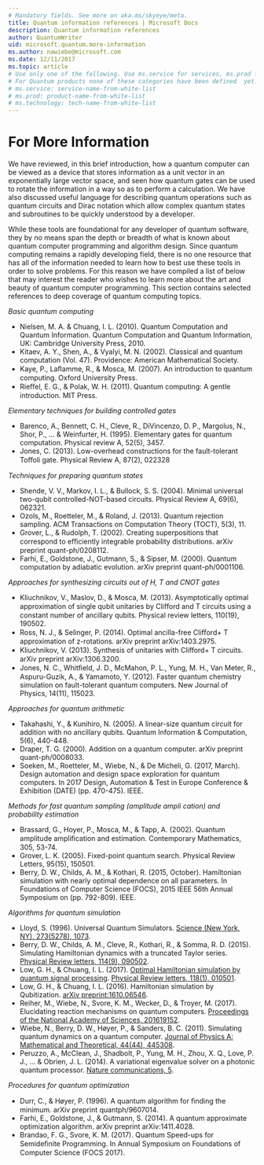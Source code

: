 ```yaml
---
# Mandatory fields. See more on aka.ms/skyeye/meta.
title: Quantum information references | Microsoft Docs 
description: Quantum information references
author: QuantumWriter
uid: microsoft.quantum.more-information
ms.author: nawiebe@microsoft.com 
ms.date: 12/11/2017
ms.topic: article
# Use only one of the following. Use ms.service for services, ms.prod for on-prem. Remove the # before the relevant field.
# For Quantum products none of these categories have been defined  yet.
# ms.service: service-name-from-white-list
# ms.prod: product-name-from-white-list
# ms.technology: tech-name-from-white-list
---
```



# For More Information
We have reviewed, in this brief introduction, how a quantum computer can be viewed as a device that stores information as a unit vector in an exponentially large vector space, and seen how quantum gates can be used to rotate the information in a way so as to perform a calculation.  We have also discussed useful language for describing quantum operations such as quantum circuits and Dirac notation which allow complex quantum states and subroutines to be quickly understood by a developer.

While these tools are foundational for any developer of quantum software, they by no means span the depth or breadth of what is known about quantum computer programming and algorithm design.  Since quantum computing remains a rapidly developing field, there is no one resource that has all of the information needed to learn how to best use these tools in order to solve problems.  For this reason we have compiled a list of below  that may interest the reader who wishes to learn more about the art and beauty of quantum computer programming.
This section contains selected references to deep coverage of quantum computing topics.

*Basic quantum computing*
+ Nielsen, M. A. & Chuang, I. L. (2010). Quantum Computation and Quantum Information. Quantum
Computation and Quantum Information, UK: Cambridge University Press, 2010.
+ Kitaev, A. Y., Shen, A., & Vyalyi, M. N. (2002). Classical and quantum computation (Vol. 47). Providence: American Mathematical Society.
+ Kaye, P., Laﬂamme, R., & Mosca, M. (2007). An introduction to quantum computing. Oxford University Press.
+ Rieﬀel, E. G., & Polak, W. H. (2011). Quantum computing: A gentle introduction. MIT Press.

*Elementary techniques for building controlled gates*
+ Barenco, A., Bennett, C. H., Cleve, R., DiVincenzo, D. P., Margolus, N., Shor, P., ... & Weinfurter, H. (1995). Elementary gates for quantum computation. Physical review A, 52(5), 3457.
+ Jones, C. (2013). Low-overhead constructions for the fault-tolerant Toﬀoli gate. Physical Review A, 87(2), 022328

*Techniques for preparing quantum states*
+ Shende, V. V., Markov, I. L., & Bullock, S. S. (2004). Minimal universal two-qubit controlled-NOT-based circuits. Physical Review A, 69(6), 062321.
+ Ozols, M., Roetteler, M., & Roland, J. (2013). Quantum rejection sampling. ACM Transactions on Computation Theory (TOCT), 5(3), 11.
+ Grover, L., & Rudolph, T. (2002). Creating superpositions that correspond to eﬃciently integrable probability distributions. arXiv preprint quant-ph/0208112.
+ Farhi, E., Goldstone, J., Gutmann, S., & Sipser, M. (2000). Quantum computation by adiabatic evolution. arXiv preprint quant-ph/0001106.

*Approaches for synthesizing circuits out of H, T and CNOT gates*
+ Kliuchnikov, V., Maslov, D., & Mosca, M. (2013). Asymptotically optimal approximation of single qubit unitaries by Cliﬀord and T circuits using a constant number of ancillary qubits. Physical review letters, 110(19), 190502.
+ Ross, N. J., & Selinger, P. (2014). Optimal ancilla-free Cliﬀord+ T approximation of z-rotations. arXiv preprint arXiv:1403.2975.
+ Kliuchnikov, V. (2013). Synthesis of unitaries with Cliﬀord+ T circuits. arXiv preprint arXiv:1306.3200.
+ Jones, N. C., Whitﬁeld, J. D., McMahon, P. L., Yung, M. H., Van Meter, R., Aspuru-Guzik, A., & Yamamoto, Y. (2012). Faster quantum chemistry simulation on fault-tolerant quantum computers. New Journal of Physics, 14(11), 115023.

*Approaches for quantum arithmetic*
+ Takahashi, Y., & Kunihiro, N. (2005). A linear-size quantum circuit for addition with no ancillary qubits. Quantum Information & Computation, 5(6), 440-448.
+ Draper, T. G. (2000). Addition on a quantum computer. arXiv preprint quant-ph/0008033.
+ Soeken, M., Roetteler, M., Wiebe, N., & De Micheli, G. (2017, March). Design automation and design space exploration for quantum computers. In 2017 Design, Automation & Test in Europe Conference & Exhibition (DATE) (pp. 470-475). IEEE.

*Methods for fast quantum sampling (amplitude ampli 
cation) and probability estimation*
+ Brassard, G., Hoyer, P., Mosca, M., & Tapp, A. (2002). Quantum amplitude ampliﬁcation and estimation. Contemporary Mathematics, 305, 53-74.
+ Grover, L. K. (2005). Fixed-point quantum search. Physical Review Letters, 95(15), 150501.
+ Berry, D. W., Childs, A. M., & Kothari, R. (2015, October). Hamiltonian simulation with nearly optimal dependence on all parameters. In Foundations of Computer Science (FOCS), 2015 IEEE 56th Annual Symposium on (pp. 792-809). IEEE.

*Algorithms for quantum simulation*
+ Lloyd, S. (1996). Universal Quantum Simulators. [Science (New York, NY), 273(5278), 1073](http://doi.org/10.1126/science.273.5278.1073).
+ Berry, D. W., Childs, A. M., Cleve, R., Kothari, R., & Somma, R. D. (2015). Simulating Hamiltonian dynamics with a truncated Taylor series. [Physical Review letters, 114(9), 090502](http://doi.org/10.1103/PhysRevLett.114.090502).
+ Low, G. H., & Chuang, I. L. (2017). [Optimal Hamiltonian simulation by quantum signal processing](https://arxiv.org/abs/1606.02685). [Physical Review letters, 118(1), 010501](http://doi.org/10.1103/PhysRevLett.118.010501).
+ Low, G. H., & Chuang, I. L. (2016). Hamiltonian simulation by Qubitization. [arXiv preprint:1610.06546](https://arxiv.org/abs/1610.06546).
+ Reiher, M., Wiebe, N., Svore, K. M., Wecker, D., & Troyer, M. (2017). Elucidating reaction mechanisms on quantum computers. [Proceedings of the National Academy of Sciences, 201619152](http://doi.org/10.1073/pnas.1619152114).
+ Wiebe, N., Berry, D. W., Høyer, P., & Sanders, B. C. (2011). Simulating quantum dynamics on a quantum computer. [Journal of Physics A: Mathematical and Theoretical, 44(44), 445308](http://doi.org/10.1088/1751-8113/44/44/445308).
+ Peruzzo, A., McClean, J., Shadbolt, P., Yung, M. H., Zhou, X. Q., Love, P. J., ... & Obrien, J. L. (2014). A variational eigenvalue solver on a photonic quantum processor. [Nature communications, 5](http://doi.org/10.1038/ncomms5213).

*Procedures for quantum optimization*
+ Durr, C., & Høyer, P. (1996). A quantum algorithm for ﬁnding the minimum. arXiv preprint quantph/9607014.
+ Farhi, E., Goldstone, J., & Gutmann, S. (2014). A quantum approximate optimization algorithm. arXiv preprint arXiv:1411.4028.
+ Brandao, F. G., Svore, K. M. (2017). Quantum Speed-ups for Semideﬁnite Programming. In Annual Symposium on Foundations of Computer Science (FOCS 2017).

